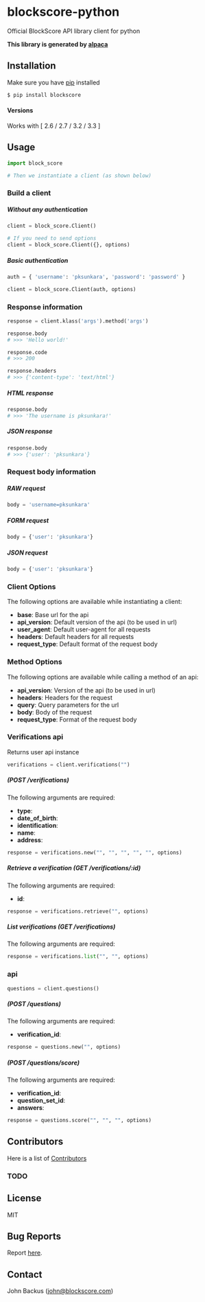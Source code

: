 # blockscore-python

Official BlockScore API library client for python

__This library is generated by [alpaca](https://github.com/pksunkara/alpaca)__

## Installation

Make sure you have [pip](https://pypi.python.org/pypi/pip) installed

```bash
$ pip install blockscore
```

#### Versions

Works with [ 2.6 / 2.7 / 3.2 / 3.3 ]

## Usage

```python
import block_score

# Then we instantiate a client (as shown below)
```

### Build a client

##### Without any authentication

```python
client = block_score.Client()

# If you need to send options
client = block_score.Client({}, options)
```

##### Basic authentication

```python
auth = { 'username': 'pksunkara', 'password': 'password' }

client = block_score.Client(auth, options)
```

### Response information

```python
response = client.klass('args').method('args')

response.body
# >>> 'Hello world!'

response.code
# >>> 200

response.headers
# >>> {'content-type': 'text/html'}
```
##### HTML response

```python
response.body
# >>> 'The username is pksunkara!'
```

##### JSON response

```python
response.body
# >>> {'user': 'pksunkara'}
```

### Request body information

##### RAW request

```python
body = 'username=pksunkara'
```

##### FORM request

```python
body = {'user': 'pksunkara'}
```

##### JSON request

```python
body = {'user': 'pksunkara'}
```

### Client Options

The following options are available while instantiating a client:

 * __base__: Base url for the api
 * __api_version__: Default version of the api (to be used in url)
 * __user_agent__: Default user-agent for all requests
 * __headers__: Default headers for all requests
 * __request_type__: Default format of the request body

### Method Options

The following options are available while calling a method of an api:

 * __api_version__: Version of the api (to be used in url)
 * __headers__: Headers for the request
 * __query__: Query parameters for the url
 * __body__: Body of the request
 * __request_type__: Format of the request body

### Verifications api

Returns user api instance



```python
verifications = client.verifications("")
```

#####  (POST /verifications)



The following arguments are required:

 * __type__: 
 * __date_of_birth__: 
 * __identification__: 
 * __name__: 
 * __address__: 

```python
response = verifications.new("", "", "", "", "", options)
```

##### Retrieve a verification (GET /verifications/:id)



The following arguments are required:

 * __id__: 

```python
response = verifications.retrieve("", options)
```

##### List verifications (GET /verifications)



The following arguments are required:


```python
response = verifications.list("", "", options)
```

###  api





```python
questions = client.questions()
```

#####  (POST /questions)



The following arguments are required:

 * __verification_id__: 

```python
response = questions.new("", options)
```

#####  (POST /questions/score)



The following arguments are required:

 * __verification_id__: 
 * __question_set_id__: 
 * __answers__: 

```python
response = questions.score("", "", "", options)
```

## Contributors
Here is a list of [Contributors](https://github.com/blockscore/blockscore-python/contributors)

### TODO

## License
MIT

## Bug Reports
Report [here](https://github.com/blockscore/blockscore-python/issues).

## Contact
John Backus (john@blockscore.com)
